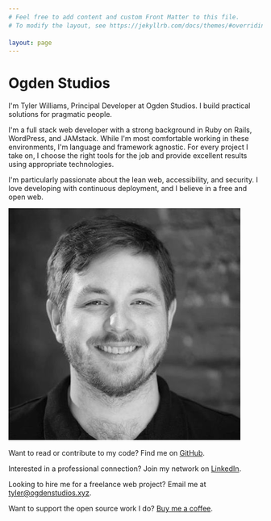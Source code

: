 ```yaml
---
# Feel free to add content and custom Front Matter to this file.
# To modify the layout, see https://jekyllrb.com/docs/themes/#overriding-theme-defaults

layout: page
---
```

<h1>Ogden Studios</h1>
<div class="home">
    <div class="home__container">
        <div class="home__lead">
            <p>I'm Tyler Williams, Principal Developer at Ogden Studios. I build practical solutions for pragmatic people.</p>
            <p>I'm a full stack web developer with a strong background in Ruby on Rails, WordPress, and JAMstack. While I'm most comfortable working in these environments, I'm language and framework agnostic. For every project I take on, I choose the right tools for the job and provide excellent results using appropriate technologies.</p>
            <p>I'm particularly passionate about the lean web, accessibility, and security. I love developing with continuous deployment, and I believe in a free and open web.</p>
        </div>
        <div class="home__headshot">
            <img src="/img/tyler.jpg" />
        </div>
    </div>
    <div class="home__ctas">
        <p>Want to read or contribute to my code? Find me on <a href="https://github.com/ogdenstudios">GitHub</a>.</p>
        <p>Interested in a professional connection? Join my network on <a href="https://www.linkedin.com/in/tylerwilliamsct">LinkedIn</a>.</p>
        <p>Looking to hire me for a freelance web project? Email me at <a href="mailto:tyler@ogdenstudios.xyz">tyler@ogdenstudios.xyz</a>.</p>
        <p>Want to support the open source work I do? <a href="https://ko-fi.com/ogdenstudios">Buy me a coffee</a>.</p>
    </div>
</div>